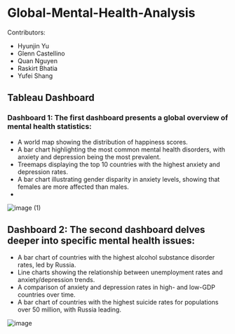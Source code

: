 # Global-Mental-Health-Analysis

Contributors:
- Hyunjin Yu
- Glenn Castellino
- Quan Nguyen
- Raskirt Bhatia
- Yufei Shang

## Tableau Dashboard
### Dashboard 1: The first dashboard presents a global overview of mental health statistics:
- A world map showing the distribution of happiness scores.
- A bar chart highlighting the most common mental health disorders, with anxiety and depression being the most prevalent.
- Treemaps displaying the top 10 countries with the highest anxiety and depression rates.
- A bar chart illustrating gender disparity in anxiety levels, showing that females are more affected than males.
- 
![image (1)](https://github.com/user-attachments/assets/ecd80490-d577-4101-b920-f0bce9eae838)

## Dashboard 2: The second dashboard delves deeper into specific mental health issues:
- A bar chart of countries with the highest alcohol substance disorder rates, led by Russia.
- Line charts showing the relationship between unemployment rates and anxiety/depression trends.
- A comparison of anxiety and depression rates in high- and low-GDP countries over time.
- A bar chart of countries with the highest suicide rates for populations over 50 million, with Russia leading.

![image](https://github.com/user-attachments/assets/cbf7f1a0-b393-4389-9073-76731e9620e9)

